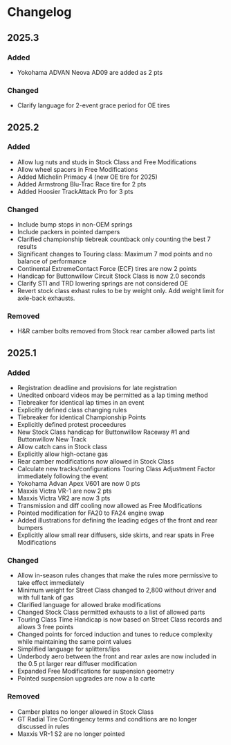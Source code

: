 # Changelog

## 2025.3

### Added

- Yokohama ADVAN Neova AD09 are added as 2 pts

### Changed

- Clarify language for 2-event grace period for OE tires

## 2025.2

### Added

- Allow lug nuts and studs in Stock Class and Free Modifications
- Allow wheel spacers in Free Modifications
- Added Michelin Primacy 4 (new OE tire for 2025)
- Added Armstrong Blu-Trac Race tire for 2 pts
- Added Hoosier TrackAttack Pro for 3 pts

### Changed

- Include bump stops in non-OEM springs
- Include packers in pointed dampers
- Clarified championship tiebreak countback only counting the best 7 results
- Significant changes to Touring class: Maximum 7 mod points and no balance of performance
- Continental ExtremeContact Force (ECF) tires are now 2 points
- Handicap for Buttonwillow Circuit Stock Class is now 2.0 seconds
- Clarify STI and TRD lowering springs are not considered OE
- Revert stock class exhast rules to be by weight only. Add weight limit for axle-back exhausts.

### Removed

- H&R camber bolts removed from Stock rear camber allowed parts list

## 2025.1

### Added

- Registration deadline and provisions for late registration
- Unedited onboard videos may be permitted as a lap timing method
- Tiebreaker for identical lap times in an event
- Explicitly defined class changing rules
- Tiebreaker for identical Championship Points
- Explicitly defined protest proceedures
- New Stock Class handicap for Buttonwillow Raceway #1 and Buttonwillow New Track
- Allow catch cans in Stock class
- Explicitly allow high-octane gas
- Rear camber modifications now allowed in Stock Class
- Calculate new tracks/configurations Touring Class Adjustment Factor immediately following the event
- Yokohama Advan Apex V601 are now 0 pts
- Maxxis Victra VR-1 are now 2 pts
- Maxxis Victra VR2 are now 3 pts
- Transmission and diff cooling now allowed as Free Modifications
- Pointed modification for FA20 to FA24 engine swap
- Added illustrations for defining the leading edges of the front and rear bumpers
- Explicitly allow small rear diffusers, side skirts, and rear spats in Free Modifications

### Changed

- Allow in-season rules changes that make the rules more permissive to take effect immediately
- Minimum weight for Street Class changed to 2,800 without driver and with full tank of gas
- Clarified language for allowed brake modifications
- Changed Stock Class permitted exhausts to a list of allowed parts
- Touring Class Time Handicap is now based on Street Class records and allows 3 free points
- Changed points for forced induction and tunes to reduce complexity while maintaining the same point values
- Simplified language for splitters/lips
- Underbody aero between the front and rear axles are now included in the 0.5 pt larger rear diffuser modification
- Expanded Free Modifications for suspension geometry
- Pointed suspension upgrades are now a la carte

### Removed

- Camber plates no longer allowed in Stock Class
- GT Radial Tire Contingency terms and conditions are no longer discussed in rules
- Maxxis VR-1 S2 are no longer pointed
